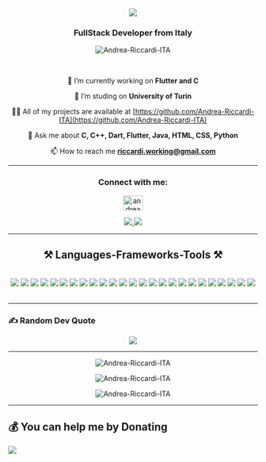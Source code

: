 
<h1 align="center">
    <img src="https://readme-typing-svg.herokuapp.com/?font=Righteous&size=35&center=true&vCenter=true&width=500&height=70&duration=4000&lines=+Hello+Everyone!+👋;+I'm+Andrea!;" />
</h1>

<h3 align="center">FullStack Developer from Italy</h3>

<p align="center"> <img src="https://komarev.com/ghpvc/?username=Andrea-Riccardi-ITA&label=Profile%20views&color=0e75b6&style=flat" alt="Andrea-Riccardi-ITA" /> </p>

<br/>

<div align="center">
 
 🔭 I’m currently working on **Flutter and C**

👯 I’m studing on **University of Turin**

👨‍💻 All of my projects are available at [https://github.com/Andrea-Riccardi-ITA](https://github.com/Andrea-Riccardi-ITA)

💬 Ask me about **C, C++, Dart, Flutter, Java, HTML, CSS, Python**

📫 How to reach me **riccardi.working@gmail.com**

 </div>
 <hr>
<div align="center"> 
    <h3 align="center">Connect with me:</h3>
<p align="center">
<a href="https://www.linkedin.com/in/andrea-riccardi-55a6ba243" target="blank"><img align="center" src="https://raw.githubusercontent.com/rahuldkjain/github-profile-readme-generator/master/src/images/icons/Social/linked-in-alt.svg" alt="andrea-riccardi-55a6ba243" height="30" width="40" /></a>
</p>
  <a href="mailto:riccardi.working@gmail.com">
    <img src="https://img.shields.io/badge/Mail-333333?style=for-the-badge&logo=gmail&logoColor=red" />
  </a>
  <a href="https://github.com/Andrea-Riccardi-ITA" target="_blank">
     <img src="https://img.shields.io/badge/Portfolio-FF5722?style=for-the-badge&logo=todoist&logoColor=white" target="_blank" /> <!-- sqlite, safari, google-chrome are other good icon options -->
  </a>
</div>

 <hr/>
 
<h2 align="center">⚒️ Languages-Frameworks-Tools ⚒️</h2>
<br/>
<div align="center">
<img src="https://img.shields.io/badge/css3-%231572B6.svg?style=for-the-badge&logo=css3&logoColor=white" />
<img src="https://img.shields.io/badge/html5-%23E34F26.svg?style=for-the-badge&logo=html5&logoColor=white" />
<img src="https://img.shields.io/badge/java-%23ED8B00.svg?style=for-the-badge&logo=openjdk&logoColor=white" />
<img src="https://img.shields.io/badge/javascript-%23323330.svg?style=for-the-badge&logo=javascript&logoColor=%23F7DF1E" />
<img src="https://img.shields.io/badge/lua-%232C2D72.svg?style=for-the-badge&logo=lua&logoColor=white" />
<img src="https://img.shields.io/badge/markdown-%23000000.svg?style=for-the-badge&logo=markdown&logoColor=white" />
<img src="https://img.shields.io/badge/php-%23777BB4.svg?style=for-the-badge&logo=php&logoColor=white" />
<img src="https://img.shields.io/badge/PowerShell-%235391FE.svg?style=for-the-badge&logo=powershell&logoColor=white" />
<img src="https://img.shields.io/badge/python-3670A0?style=for-the-badge&logo=python&logoColor=ffdd54" />
<img src="https://img.shields.io/badge/typescript-%23007ACC.svg?style=for-the-badge&logo=typescript&logoColor=white" />
<img src="https://img.shields.io/badge/Windows%20Terminal-%234D4D4D.svg?style=for-the-badge&logo=windows-terminal&logoColor=white" />
<img src="https://img.shields.io/badge/firebase-%23039BE5.svg?style=for-the-badge&logo=firebase" />
<img src="https://img.shields.io/badge/ovh-%23123F6D.svg?style=for-the-badge&logo=ovh&logoColor=#123F6D" />
<img src="https://img.shields.io/badge/angular-%23DD0031.svg?style=for-the-badge&logo=angular&logoColor=white" />
<img src="https://img.shields.io/badge/chart.js-F5788D.svg?style=for-the-badge&logo=chart.js&logoColor=white" />
<img src="https://img.shields.io/badge/bootstrap-%238511FA.svg?style=for-the-badge&logo=bootstrap&logoColor=white" />
<img src="https://img.shields.io/badge/jquery-%230769AD.svg?style=for-the-badge&logo=jquery&logoColor=white" />
<img src="https://img.shields.io/badge/NPM-%23CB3837.svg?style=for-the-badge&logo=npm&logoColor=white" />
<img src="https://img.shields.io/badge/node.js-6DA55F?style=for-the-badge&logo=node.js&logoColor=white" />
<img src="https://img.shields.io/badge/react-%2320232a.svg?style=for-the-badge&logo=react&logoColor=%2361DAFB" />
<img src="https://img.shields.io/badge/vue.js-%2335495e.svg?style=for-the-badge&logo=vuedotjs&logoColor=%234FC08D" />
<img src="https://img.shields.io/badge/Firebase-039BE5?style=for-the-badge&logo=Firebase&logoColor=white" />
<img src="https://img.shields.io/badge/MariaDB-003545?style=for-the-badge&logo=mariadb&logoColor=white" />
<img src="https://img.shields.io/badge/mysql-%2300000f.svg?style=for-the-badge&logo=mysql&logoColor=white" />
<img src="https://img.shields.io/badge/Postman-FF6C37?style=for-the-badge&logo=postman&logoColor=white" />
</div>

<br/>

<hr>
<h3> ✍️ Random Dev Quote</h3>
<div align="center">
    <img src="https://quotes-github-readme.vercel.app/api?type=horizontal&theme=radical" />
</div>
<hr/>
<div align="center">
    <p><img align="center" src="https://github-readme-stats.vercel.app/api/top-langs?username=Andrea-Riccardi-ITA&show_icons=true&locale=en&layout=compact" alt="Andrea-Riccardi-ITA" /></p>

<p><img align="center" src="https://github-readme-stats.vercel.app/api?username=Andrea-Riccardi-ITA&show_icons=true&locale=en" alt="Andrea-Riccardi-ITA" /></p>
    
<p><img align="center" src="https://github-readme-streak-stats.herokuapp.com/?user=Andrea-Riccardi-ITA&" alt="Andrea-Riccardi-ITA" /></p>
</div>

<hr/>
<h2> 💰 You can help me by Donating</h2>
<a href="https://paypal.me/StrikerITA"><img src="https://img.shields.io/badge/PayPal-00457C?style=for-the-badge&logo=paypal&logoColor=white" /></a>
